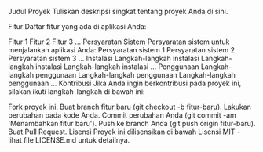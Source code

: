 Judul Proyek
Tuliskan deskripsi singkat tentang proyek Anda di sini.

Fitur
Daftar fitur yang ada di aplikasi Anda:

Fitur 1
Fitur 2
Fitur 3
...
Persyaratan Sistem
Persyaratan sistem untuk menjalankan aplikasi Anda:
Persyaratan sistem 1
Persyaratan sistem 2
Persyaratan sistem 3
...
Instalasi
Langkah-langkah instalasi
Langkah-langkah instalasi
Langkah-langkah instalasi
...
Penggunaan
Langkah-langkah penggunaan
Langkah-langkah penggunaan
Langkah-langkah penggunaan
...
Kontribusi
Jika Anda ingin berkontribusi pada proyek ini, silakan ikuti langkah-langkah di bawah ini:

Fork proyek ini.
Buat branch fitur baru (git checkout -b fitur-baru).
Lakukan perubahan pada kode Anda.
Commit perubahan Anda (git commit -am 'Menambahkan fitur baru').
Push ke branch Anda (git push origin fitur-baru).
Buat Pull Request.
Lisensi
Proyek ini dilisensikan di bawah Lisensi MIT - lihat file LICENSE.md untuk detailnya.
